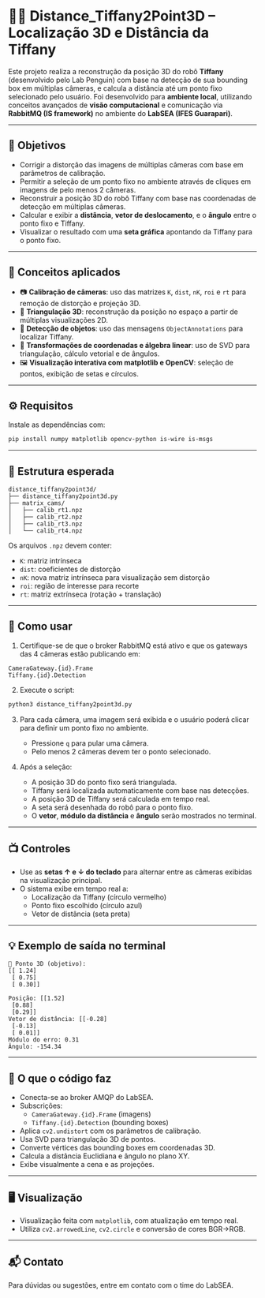 
# 🐾📍 Distance_Tiffany2Point3D – Localização 3D e Distância da Tiffany

Este projeto realiza a reconstrução da posição 3D do robô **Tiffany** (desenvolvido pelo Lab Penguin) com base na detecção de sua bounding box em múltiplas câmeras, e calcula a distância até um ponto fixo selecionado pelo usuário. Foi desenvolvido para **ambiente local**, utilizando conceitos avançados de **visão computacional** e comunicação via **RabbitMQ (IS framework)** no ambiente do **LabSEA (IFES Guarapari)**.

---

## 🎯 Objetivos

- Corrigir a distorção das imagens de múltiplas câmeras com base em parâmetros de calibração.
- Permitir a seleção de um ponto fixo no ambiente através de cliques em imagens de pelo menos 2 câmeras.
- Reconstruir a posição 3D do robô Tiffany com base nas coordenadas de detecção em múltiplas câmeras.
- Calcular e exibir a **distância**, **vetor de deslocamento**, e o **ângulo** entre o ponto fixo e Tiffany.
- Visualizar o resultado com uma **seta gráfica** apontando da Tiffany para o ponto fixo.

---

## 🧠 Conceitos aplicados

- 📷 **Calibração de câmeras**: uso das matrizes `K`, `dist`, `nK`, `roi` e `rt` para remoção de distorção e projeção 3D.
- 🎯 **Triangulação 3D**: reconstrução da posição no espaço a partir de múltiplas visualizações 2D.
- 🦾 **Detecção de objetos**: uso das mensagens `ObjectAnnotations` para localizar Tiffany.
- 📐 **Transformações de coordenadas e álgebra linear**: uso de SVD para triangulação, cálculo vetorial e de ângulos.
- 🖼️ **Visualização interativa com matplotlib e OpenCV**: seleção de pontos, exibição de setas e círculos.

---

## ⚙️ Requisitos

Instale as dependências com:

```bash
pip install numpy matplotlib opencv-python is-wire is-msgs
```

---

## 📂 Estrutura esperada

```
distance_tiffany2point3d/
├── distance_tiffany2point3d.py
├── matrix_cams/
│   ├── calib_rt1.npz
│   ├── calib_rt2.npz
│   ├── calib_rt3.npz
│   └── calib_rt4.npz
```

Os arquivos `.npz` devem conter:
- `K`: matriz intrínseca
- `dist`: coeficientes de distorção
- `nK`: nova matriz intrínseca para visualização sem distorção
- `roi`: região de interesse para recorte
- `rt`: matriz extrínseca (rotação + translação)

---

## 🚀 Como usar

1. Certifique-se de que o broker RabbitMQ está ativo e que os gateways das 4 câmeras estão publicando em:

```
CameraGateway.{id}.Frame
Tiffany.{id}.Detection
```

2. Execute o script:

```bash
python3 distance_tiffany2point3d.py
```

3. Para cada câmera, uma imagem será exibida e o usuário poderá clicar para definir um ponto fixo no ambiente.
   - Pressione `q` para pular uma câmera.
   - Pelo menos 2 câmeras devem ter o ponto selecionado.

4. Após a seleção:
   - A posição 3D do ponto fixo será triangulada.
   - Tiffany será localizada automaticamente com base nas detecções.
   - A posição 3D de Tiffany será calculada em tempo real.
   - A seta será desenhada do robô para o ponto fixo.
   - O **vetor**, **módulo da distância** e **ângulo** serão mostrados no terminal.

---

## 📺 Controles

- Use as **setas ↑ e ↓ do teclado** para alternar entre as câmeras exibidas na visualização principal.
- O sistema exibe em tempo real a:
  - Localização da Tiffany (círculo vermelho)
  - Ponto fixo escolhido (círculo azul)
  - Vetor de distância (seta preta)

---

## 💡 Exemplo de saída no terminal

```
🎯 Ponto 3D (objetivo):
[[ 1.24]
 [ 0.75]
 [ 0.30]]

Posição: [[1.52]
 [0.88]
 [0.29]]
Vetor de distância: [[-0.28]
 [-0.13]
 [ 0.01]]
Módulo do erro: 0.31
Ângulo: -154.34
```

---

## 🧪 O que o código faz

- Conecta-se ao broker AMQP do LabSEA.
- Subscrições:
  - `CameraGateway.{id}.Frame` (imagens)
  - `Tiffany.{id}.Detection` (bounding boxes)
- Aplica `cv2.undistort` com os parâmetros de calibração.
- Usa SVD para triangulação 3D de pontos.
- Converte vértices das bounding boxes em coordenadas 3D.
- Calcula a distância Euclidiana e ângulo no plano XY.
- Exibe visualmente a cena e as projeções.

---

## 🖥️ Visualização

- Visualização feita com `matplotlib`, com atualização em tempo real.
- Utiliza `cv2.arrowedLine`, `cv2.circle` e conversão de cores BGR→RGB.

---

## 📬 Contato

Para dúvidas ou sugestões, entre em contato com o time do LabSEA.
